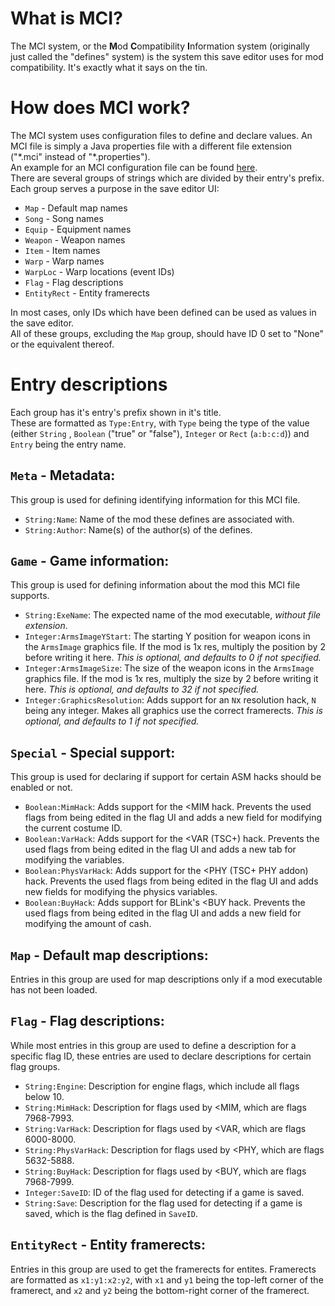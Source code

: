 # What is MCI?
The MCI system, or the **M**od **C**ompatibility **I**nformation system (originally just called the "defines" system) is the system this save editor uses for mod compatibility. It's exactly what it says on the tin.

# How does MCI work?
The MCI system uses configuration files to define and declare values. An MCI file is simply a Java properties file with a different file extension ("\*.mci" instead of "\*.properties").  
An example for an MCI configuration file can be found [here](src/com/leo/cse/frontend/default.mci).  
There are several groups of strings which are divided by their entry's prefix.  
Each group serves a purpose in the save editor UI:
- `Map` - Default map names
- `Song` - Song names
- `Equip` - Equipment names
- `Weapon` - Weapon names
- `Item` - Item names
- `Warp` - Warp names
- `WarpLoc` - Warp locations (event IDs)
- `Flag` - Flag descriptions
- `EntityRect` - Entity framerects

In most cases, only IDs which have been defined can be used as values in the save editor.  
All of these groups, excluding the `Map` group, should have ID 0 set to "None" or the equivalent
thereof.

# Entry descriptions

Each group has it's entry's prefix shown in it's title.  
These are formatted as `Type:Entry`, with `Type` being the type of the value (either `String` , `Boolean` ("true" or "false"), `Integer` or `Rect` (`a:b:c:d`)) and `Entry` being the entry name.

## `Meta` - Metadata:

This group is used for defining identifying information for this MCI file.
- `String:Name`: Name of the mod these defines are associated with.
- `String:Author`: Name(s) of the author(s) of the defines.

## `Game` - Game information:

This group is used for defining information about the mod this MCI file supports.
- `String:ExeName`: The expected name of the mod executable, *without file extension*.
- `Integer:ArmsImageYStart`: The starting Y position for weapon icons in the `ArmsImage` graphics file. If the mod is 1x res, multiply the position by 2 before writing it here. *This is optional, and defaults to 0 if not specified.*
- `Integer:ArmsImageSize`: The size of the weapon icons in the `ArmsImage` graphics file. If the mod is 1x res, multiply the size by 2 before writing it here. *This is optional, and defaults to 32 if not specified.*
- `Integer:GraphicsResolution`: Adds support for an `N`x resolution hack, `N` being any integer. Makes all graphics use the correct framerects. *This is optional, and defaults to 1 if not specified.* 

## `Special` - Special support:

This group is used for declaring if support for certain ASM hacks should be enabled or not.
- `Boolean:MimHack`: Adds support for the <MIM hack. Prevents the used flags from being edited in the flag UI and adds a new field for modifying the current costume ID. 
- `Boolean:VarHack`: Adds support for the <VAR (TSC+) hack. Prevents the used flags from being edited in the flag UI and adds a new tab for modifying the variables.
- `Boolean:PhysVarHack`: Adds support for the <PHY (TSC+ PHY addon) hack. Prevents the used flags from being edited in the flag UI and adds new fields for modifying the physics variables.
- `Boolean:BuyHack`: Adds support for BLink's <BUY hack. Prevents the used flags from being edited in the flag UI and adds a new field for modifying the amount of cash.

## `Map` - Default map descriptions:

Entries in this group are used for map descriptions only if a mod executable has not been loaded.

## `Flag` - Flag descriptions:

While most entries in this group are used to define a description for a specific flag ID, these entries are used to declare descriptions for certain flag groups.
- `String:Engine`: Description for engine flags, which include all flags below 10.
- `String:MimHack`: Description for flags used by <MIM, which are flags 7968-7993.
- `String:VarHack`: Description for flags used by <VAR, which are flags 6000-8000.
- `String:PhysVarHack`: Description for flags used by <PHY, which are flags 5632-5888.
- `String:BuyHack`: Description for flags used by <BUY, which are flags 7968-7999.
- `Integer:SaveID`: ID of the flag used for detecting if a game is saved.
- `String:Save`: Description for the flag used for detecting if a game is saved, which is the flag defined in `SaveID`.

## `EntityRect` - Entity framerects:

Entries in this group are used to get the framerects for entites. Framerects are formatted as `x1:y1:x2:y2`, with `x1` and `y1` being the top-left corner of the framerect, and `x2` and `y2` being the bottom-right corner of the framerect.
